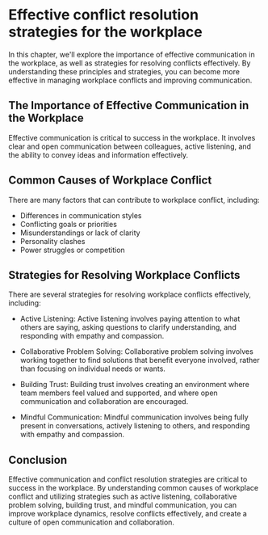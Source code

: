 Effective conflict resolution strategies for the workplace
=========================================================================================================================

In this chapter, we'll explore the importance of effective communication in the workplace, as well as strategies for resolving conflicts effectively. By understanding these principles and strategies, you can become more effective in managing workplace conflicts and improving communication.

The Importance of Effective Communication in the Workplace
----------------------------------------------------------

Effective communication is critical to success in the workplace. It involves clear and open communication between colleagues, active listening, and the ability to convey ideas and information effectively.

Common Causes of Workplace Conflict
-----------------------------------

There are many factors that can contribute to workplace conflict, including:

* Differences in communication styles
* Conflicting goals or priorities
* Misunderstandings or lack of clarity
* Personality clashes
* Power struggles or competition

Strategies for Resolving Workplace Conflicts
--------------------------------------------

There are several strategies for resolving workplace conflicts effectively, including:

* Active Listening: Active listening involves paying attention to what others are saying, asking questions to clarify understanding, and responding with empathy and compassion.

* Collaborative Problem Solving: Collaborative problem solving involves working together to find solutions that benefit everyone involved, rather than focusing on individual needs or wants.

* Building Trust: Building trust involves creating an environment where team members feel valued and supported, and where open communication and collaboration are encouraged.

* Mindful Communication: Mindful communication involves being fully present in conversations, actively listening to others, and responding with empathy and compassion.

Conclusion
----------

Effective communication and conflict resolution strategies are critical to success in the workplace. By understanding common causes of workplace conflict and utilizing strategies such as active listening, collaborative problem solving, building trust, and mindful communication, you can improve workplace dynamics, resolve conflicts effectively, and create a culture of open communication and collaboration.

